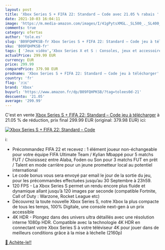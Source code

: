 ```yaml
---
layout: post
title: 'Xbox Series S + FIFA 22: Standard – Code avec 21.05 % rabais '
date: 2021-10-03 16:04:11
image: 'https://m.media-amazon.com/images/I/41gPytsXMGL._SL500_._SL400_.jpg'
comments: true
category: ofertas
author: 'tole.es'
slug: 'B09FQHPKSB-fr Xbox Series S + FIFA 22: Standard – Code jeu à télécharger'
sku: 'B09FQHPKSB-fr'
tags: [ 'Jeux vidéo','Xbox Series X et S : Consoles, jeux et accessoires','Xbox Series X et S Consoles','xbox', ]
actualPrice: 299.99 EUR
currency: EUR
price: 299.99
comparePrice: 379.98 EUR
prodname: 'Xbox Series S + FIFA 22: Standard – Code jeu à télécharger'
country: 'fr'
flag: '🇫🇷'
brand: 'Xbox'
buyurl: 'https://www.amazon.fr/dp/B09FQHPKSB/?tag=tolees0d-21'
descuento: '21.05'
average: '299.99'
---
```


C'est en vente [Xbox Series S + FIFA 22: Standard – Code jeu à télécharger](https://www.amazon.fr/dp/B09FQHPKSB/?tag=tolees0d-21)  à  21.05 % de réduction, prix final  299.99 EUR (original: 379.98 EUR) ici:

[![Xbox Series S + FIFA 22: Standard – Code](https://m.media-amazon.com/images/I/41gPytsXMGL._SL500_._SL400_.jpg)](https://www.amazon.fr/dp/B09FQHPKSB/?tag=tolees0d-21)

ℹ️:

- Précommandez FIFA 22 et recevez : 1 élément joueur non-échangeable pour votre équipe FIFA Ultimate Team / Kylian Mbappé pour 5 matchs FUT / Choisissez entre Alaba, Foden ou Son pour 3 matchs FUT en prêt / Talent en mode carrière pour un jeune prometteur local au potentiel international
- Le code bonus vous sera envoyé par email le jour de la sortie du jeu, pour les précommandes effectuées jusqu’au 30 Septembre à 23h59.
- 120 FPS - La Xbox Series S permet un rendu encore plus fluide et dynamique allant jusqu’à 120 images par seconde (compatible Fortnite, Call of Duty : Warzone, Rocket League etc)
- Découvrez la toute nouvelle Xbox Series S, notre Xbox la plus compacte de tous les temps, 100% Digitale, une console next-gen à un prix accessible
- 4K HDR - Plongez dans des univers ultra détaillés avec une résolution interne 1080p HDR. Compatible avec la technologie 4K HDR en connectant votre Xbox Series S à votre téléviseur 4K pour jouer dans de meilleurs conditions grâce à la mise à léchelle (2160p)

[🛒 Achète-le!!](https://www.amazon.fr/dp/B09FQHPKSB/?tag=tolees0d-21)
